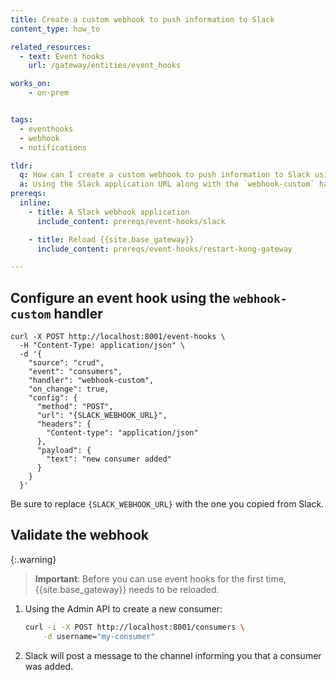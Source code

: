 ```yaml
---
title: Create a custom webhook to push information to Slack
content_type: how_to

related_resources:
  - text: Event hooks
    url: /gateway/entities/event_hooks

works_on:
    - on-prem


tags:
  - eventhooks
  - webhook
  - notifications

tldr:
  q: How can I create a custom webhook to push information to Slack using event hooks.
  a: Using the Slack application URL along with the `webhook-custom` handler to create an event hook that `POSTS` to your Slack application.
prereqs:
  inline:
    - title: A Slack webhook application
      include_content: prereqs/event-hooks/slack

    - title: Reload {{site.base_gateway}}
      include_content: prereqs/event-hooks/restart-kong-gateway

---
```



## Configure an event hook using the  `webhook-custom` handler

    curl -X POST http://localhost:8001/event-hooks \
      -H "Content-Type: application/json" \
      -d '{
        "source": "crud",
        "event": "consumers",
        "handler": "webhook-custom",
        "on_change": true,
        "config": {
          "method": "POST",
          "url": "{SLACK_WEBHOOK_URL}",
          "headers": {
            "Content-type": "application/json"
          },
          "payload": {
            "text": "new consumer added"
          }
        }
      }'


Be sure to replace `{SLACK_WEBHOOK_URL}` with the one you copied from Slack. 



## Validate the webhook

{:.warning}
> **Important**:  Before you can use event hooks for the first time, {{site.base_gateway}} needs to be reloaded.


1. Using the Admin API to create a new consumer: 

    ```sh
    curl -i -X POST http://localhost:8001/consumers \
        -d username="my-consumer"
    ```


2. Slack will post a message to the channel informing you that a consumer was added. 
